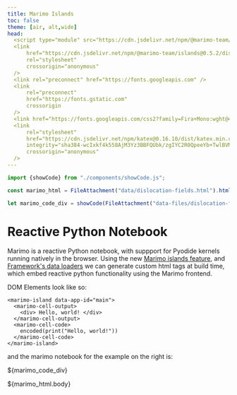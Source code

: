 ```yaml
---
title: Marimo Islands
toc: false
theme: [air, alt,wide]
head: 
  <script type="module" src="https://cdn.jsdelivr.net/npm/@marimo-team/islands@0.5.2/dist/main.js"></script>
  <link
      href="https://cdn.jsdelivr.net/npm/@marimo-team/islands@0.5.2/dist/style.css"
      rel="stylesheet"
      crossorigin="anonymous"
  />
  <link rel="preconnect" href="https://fonts.googleapis.com" />
  <link
      rel="preconnect"
      href="https://fonts.gstatic.com"
      crossorigin
  />
  <link href="https://fonts.googleapis.com/css2?family=Fira+Mono:wght@400;500;700&amp;family=Lora&amp;family=PT+Sans:wght@400;700&amp;display=swap" rel="stylesheet" />
  <link
      rel="stylesheet"
      href="https://cdn.jsdelivr.net/npm/katex@0.16.10/dist/katex.min.css"
      integrity="sha384-wcIxkf4k558AjM3Yz3BBFQUbk/zgIYC2R0QpeeYb+TwlBVMrlgLqwRjRtGZiK7ww"
      crossorigin="anonymous"
  />
---
```


```js
import {showCode} from "./components/showCode.js";
```

```js
const marimo_html = FileAttachment("data/dislocation-fields.html").html();
```

```js
let marimo_code_div = showCode(FileAttachment("data-files/dislocation-fields.py"),{open:false});
```

<div class="grid grid-cols-2" style="grid-auto-rows: auto;">
  <div class="card"> 

# Reactive Python Notebook

Marimo is a reactive Python notebook, with suppport for Pyodide kernels running natively in the browser.
Using the new [Marimo islands feature](https://docs.marimo.io/guides/wasm.html#islands), and [Framework's data loaders](https://observablehq.com/framework/loaders) we can generate custom html tags at build time, which embed reactive python functionality using the Marimo frontend.

DOM Elements look like so:

```
<marimo-island data-app-id="main">
  <marimo-cell-output>
    <div> Hello, world! </div>
  </marimo-cell-output>
  <marimo-cell-code>
    encoded(print("Hello, world!"))
  </marimo-cell-code>
</marimo-island>
```

and the marimo notebook for the example on the right is:

${marimo_code_div}

  </div>
  <div class="card">
    <div id="marimo-island" style="max-width:740px; margin: 0 auto;"> ${marimo_html.body} </div>
  </div>
</div>


<style type="text/css">

  #marimo-island img {
    max-width: 100%;
}

</style>

